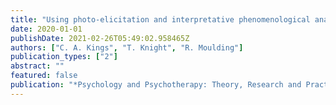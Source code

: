 ```yaml
---
title: "Using photo-elicitation and interpretative phenomenological analysis to explore possessions as links to self-concept and the identities of others in hoarding disorder"
date: 2020-01-01
publishDate: 2021-02-26T05:49:02.958465Z
authors: ["C. A. Kings", "T. Knight", "R. Moulding"]
publication_types: ["2"]
abstract: ""
featured: false
publication: "*Psychology and Psychotherapy: Theory, Research and Practice*"
---
```


